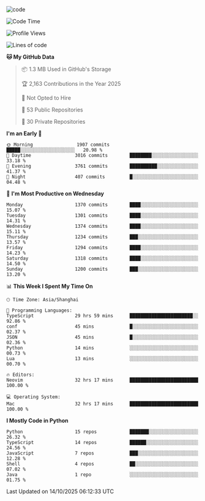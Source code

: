 
<!--
**liuyaanng/liuyaanng** is a ✨ _special_ ✨ repository because its `README.md` (this file) appears on your GitHub profile.

Here are some ideas to get you started:

- 🔭 I’m currently working on ...
- 🌱 I’m currently learning ...
- 👯 I’m looking to collaborate on ...
- 🤔 I’m looking for help with ...
- 💬 Ask me about ...
- 📫 How to reach me: ...
- 😄 Pronouns: ...
- ⚡ Fun fact: ...
-->


![code](https://cdn.jsdelivr.net/gh/liuyaanng/liuyaanng@1.0/code.gif) 

<!--START_SECTION:waka-->
![Code Time](http://img.shields.io/badge/Code%20Time-2%2C021%20hrs-blue)

![Profile Views](http://img.shields.io/badge/Profile%20Views-0-blue)

![Lines of code](https://img.shields.io/badge/From%20Hello%20World%20I%27ve%20Written-28.9%20million%20lines%20of%20code-blue)

**🐱 My GitHub Data** 

> 📦 1.3 MB Used in GitHub's Storage 
 > 
> 🏆 2,163 Contributions in the Year 2025
 > 
> 🚫 Not Opted to Hire
 > 
> 📜 53 Public Repositories 
 > 
> 🔑 30 Private Repositories 
 > 
**I'm an Early 🐤** 

```text
🌞 Morning                1907 commits        █████░░░░░░░░░░░░░░░░░░░░   20.98 % 
🌆 Daytime                3016 commits        ████████░░░░░░░░░░░░░░░░░   33.18 % 
🌃 Evening                3761 commits        ██████████░░░░░░░░░░░░░░░   41.37 % 
🌙 Night                  407 commits         █░░░░░░░░░░░░░░░░░░░░░░░░   04.48 % 
```
📅 **I'm Most Productive on Wednesday** 

```text
Monday                   1370 commits        ████░░░░░░░░░░░░░░░░░░░░░   15.07 % 
Tuesday                  1301 commits        ████░░░░░░░░░░░░░░░░░░░░░   14.31 % 
Wednesday                1374 commits        ████░░░░░░░░░░░░░░░░░░░░░   15.11 % 
Thursday                 1234 commits        ███░░░░░░░░░░░░░░░░░░░░░░   13.57 % 
Friday                   1294 commits        ████░░░░░░░░░░░░░░░░░░░░░   14.23 % 
Saturday                 1318 commits        ████░░░░░░░░░░░░░░░░░░░░░   14.50 % 
Sunday                   1200 commits        ███░░░░░░░░░░░░░░░░░░░░░░   13.20 % 
```


📊 **This Week I Spent My Time On** 

```text
🕑︎ Time Zone: Asia/Shanghai

💬 Programming Languages: 
TypeScript               29 hrs 59 mins      ███████████████████████░░   92.86 % 
conf                     45 mins             █░░░░░░░░░░░░░░░░░░░░░░░░   02.37 % 
JSON                     45 mins             █░░░░░░░░░░░░░░░░░░░░░░░░   02.36 % 
Python                   14 mins             ░░░░░░░░░░░░░░░░░░░░░░░░░   00.73 % 
Lua                      13 mins             ░░░░░░░░░░░░░░░░░░░░░░░░░   00.70 % 

🔥 Editors: 
Neovim                   32 hrs 17 mins      █████████████████████████   100.00 % 

💻 Operating System: 
Mac                      32 hrs 17 mins      █████████████████████████   100.00 % 
```

**I Mostly Code in Python** 

```text
Python                   15 repos            ███████░░░░░░░░░░░░░░░░░░   26.32 % 
TypeScript               14 repos            ██████░░░░░░░░░░░░░░░░░░░   24.56 % 
JavaScript               7 repos             ███░░░░░░░░░░░░░░░░░░░░░░   12.28 % 
Shell                    4 repos             ██░░░░░░░░░░░░░░░░░░░░░░░   07.02 % 
Java                     1 repo              ░░░░░░░░░░░░░░░░░░░░░░░░░   01.75 % 
```




 Last Updated on 14/10/2025 06:12:33 UTC
<!--END_SECTION:waka-->

